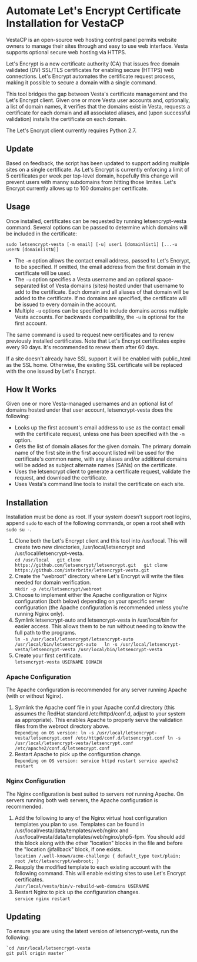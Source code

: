 Automate Let's Encrypt Certificate Installation for VestaCP
===========================================================

VestaCP is an open-source web hosting control panel permits website owners to manage their sites through
and easy to use web interface.  Vesta supports optional secure web hosting via HTTPS.

Let's Encrypt is a new certificate authority (CA) that issues free domain validated (DV) SSL/TLS
certificates for enabling secure (HTTPS) web connections. Let's Encrypt automates the certificate request
process, making it possible to secure a domain with a single command.

This tool bridges the gap between Vesta's certificate management and the Let's Encrypt client.  Given one
or more Vesta user accounts and, optionally, a list of domain names, it verifies that the domains exist
in Vesta, requests a certificate for each domain and all associated aliases, and (upon successful
validation) installs the certificate on each domain.

The Let's Encrypt client currently requires Python 2.7.

Update
------

Based on feedback, the script has been updated to support adding multiple sites on a single certificate.
As Let's Encrypt is currently enforcing a limit of 5 certificates per week per top-level domain, hopefully
this change will prevent users with manny subdomains from hitting those limites.  Let's Encrypt currently
allows up to 100 domains per certificate. 

Usage
-----

Once installed, certificates can be requested by running letsencrypt-vesta command.  Several options
can be passed to determine which domains will be included in the certificate:

    sudo letsencrypt-vesta [-m email] [-u] user1 [domainlist1] [...-u userN [domainlistN]]

* The `-m` option allows the contact email address, passed to Let's Encrypt, to be specified.  If omitted, the email address from the first domain in the certificate will be used.
* The `-u` option specifies a Vesta username and an optional space-separated list of Vesta domains (sites) hosted under that username to add to the certificate.  Each domain and all aliases of that domain will be added to the certificate.  If no domains are specified, the certificate will be issued to every domain in the account.
* Multiple `-u` options can be specified to include domains across multiple Vesta accounts.  For backwards compatibility, the `-u` is optional for the first account.

The same command is used to request new certificates and to renew previously installed certificates.
Note that Let's Encrypt certificates expire every 90 days.  It's recommended to renew them after
60 days.

If a site doesn't already have SSL support it will be enabled with public_html as the SSL home.
Otherwise, the existing SSL certificate will be replaced with the one issued by Let's Encrypt. 

How It Works
------------

Given one or more Vesta-managed usernames and an optional list of domains hosted under that user account, letsencrypt-vesta does the following:

* Looks up the first account's email address to use as the contact email with the certificate request, unless one has been specified with the `-m` option.
* Gets the list of domain aliases for the given domain.  The primary domain name of the first site in the first account listed will be used for the certificate's common name, with any aliases and/or additional domains will be added as subject alternate names (SANs) on the certificate.
* Uses the letsencrypt client to generate a certificate request, validate the request, and download the certificate.
* Uses Vesta's command line tools to install the certificate on each site.

Installation
------------

Installation must be done as root.  If your system doesn't support root logins, append `sudo` to each
of the following commands, or open a root shell with `sudo su -`.

1. Clone both the Let's Encrypt client and this tool into /usr/local.  This will create two new directories, /usr/local/letsencrypt and /usr/local/letsencrypt-vesta.  
    `cd /usr/local  
    git clone https://github.com/letsencrypt/letsencrypt.git  
    git clone https://github.com/interbrite/letsencrypt-vesta.git`
2. Create the "webroot" directory where Let's Encrypt will write the files needed for domain verification.  
    `mkdir -p /etc/letsencrypt/webroot`
3. Choose to implement either the Apache configuration or Nginx configuration (both below) depending on your specific server configuration (the Apache configuration is recommended unless you're running Nginx only).
4. Symlink letsencrypt-auto and letsencrypt-vesta in /usr/local/bin for easier access.  This allows them to be run without needing to know the full path to the programs.  
    `ln -s /usr/local/letsencrypt/letsencrypt-auto /usr/local/bin/letsencrypt-auto  
    ln -s /usr/local/letsencrypt-vesta/letsencrypt-vesta /usr/local/bin/letsencrypt-vesta`
5. Create your first certificate.  
    `letsencrypt-vesta USERNAME DOMAIN`

### Apache Configuration

The Apache configuration is recommended for any server running Apache (with or without Nginx).

1. Symlink the Apache conf file in your Apache conf.d directory (this assumes the RedHat standard /etc/httpd/conf.d, adjust to your system as appropriate). This enables Apache to properly serve the validation files from the webroot directory above.  
    `Depending on OS version:
    ln -s /usr/local/letsencrypt-vesta/letsencrypt.conf /etc/httpd/conf.d/letsencrypt.conf
    ln -s /usr/local/letsencrypt-vesta/letsencrypt.conf /etc/apache2/conf.d/letsencrypt.conf`
2. Restart Apache to pick up the configuration change.  
    `Depending on OS version:
    service httpd restart
    service apache2 restart`

### Nginx Configuration

The Nginx configuration is best suited to servers _not_ running Apache.  On servers running both web servers, the Apache configuration is recommended.

1. Add the following to any of the Nginx virtual host configuration templates you plan to use.  Templates can be found in /usr/local/vesta/data/templates/web/nginx and /usr/local/vesta/data/templates/web/nginx/php5-fpm.  You should add this block along with the other "location" blocks in the file and before the "location @fallback" block, if one exists.  
    `location /.well-known/acme-challenge {
        default_type text/plain;
        root /etc/letsencrypt/webroot;
    }`
2. Reapply the modified template to each existing account with the following command.  This will enable existing sites to use Let's Encrypt certificates.  
    `/usr/local/vesta/bin/v-rebuild-web-domains USERNAME`
3. Restart Nginx to pick up the configuration changes.  
    `service nginx restart`

Updating
--------

To ensure you are using the latest version of letsencrypt-vesta, run the following:

    `cd /usr/local/letsencrypt-vesta  
    git pull origin master`
